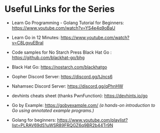 # Useful Links for the Series
- Learn Go Programming - Golang Tutorial for Beginners:
https://www.youtube.com/watch?v=YS4e4q9oBaU
- Learn Go in 12 Minutes: https://www.youtube.com/watch?v=C8LgvuEBraI
- Code samples for No Starch Press Black Hat Go : https://github.com/blackhat-go/bhg
- Black Hat Go: https://nostarch.com/blackhatgo
- Gopher Discord Server: https://discord.gg/tJncs6
- Nahamsec Discord Server: https://discord.gg/qPhnHW
- devhints cheats sheet (thanks PwnFunction): https://devhints.io/go

- Go by Example: https://gobyexample.com/ *(a hands-on introduction to Go using annotated example programs.)*
- Golang for beginners: https://www.youtube.com/playlist?list=PLRAV69dS1uWSR89FRQGZ6q9BR2b44Tr9N 
